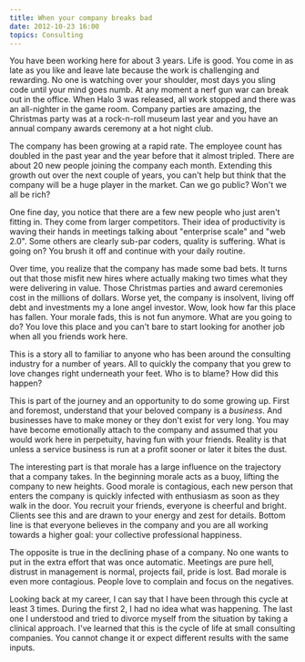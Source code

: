 ```yaml
---
title: When your company breaks bad
date: 2012-10-23 16:00
topics: Consulting
---
```


You have been working here for about 3 years. Life is good. You come in as late as you like and leave late because the work is challenging and rewarding. No one is watching over your shoulder, most days you sling code until your mind goes numb. At any moment a nerf gun war can break out in the office. When Halo 3 was released, all work stopped and there was an all-nighter in the game room. Company parties are amazing, the Christmas party was at a rock-n-roll museum last year and you have an annual company awards ceremony at a hot night club.

The company has been growing at a rapid rate.  The employee count has doubled in the past year and the year before that it almost tripled. There are about 20 new people joining the company each month. Extending this growth out over the next couple of years, you can't help but think that the company will be a huge player in the market. Can we go public? Won't we all be rich?

One fine day, you notice that there are a few new people who just aren't fitting in. They come from larger competitors. Their idea of productivity is waving their hands in meetings talking about "enterprise scale" and "web 2.0". Some others are clearly sub-par coders, quality is suffering. What is going on? You brush it off and continue with your daily routine.

Over time, you realize that the company has made some bad bets. It turns out that those misfit new hires where actually making two times what they were delivering in value. Those Christmas parties and award ceremonies cost in the millions of dollars. Worse yet, the company is insolvent, living off debt and investments my a lone angel investor. Wow, look how far this place has fallen. Your morale fads, this is not fun anymore. What are you going to do? You love this place and you can't bare to start looking for another job when all you friends work here.

This is a story all to familiar to anyone who has been around the consulting industry for a number of years. All to quickly the company that you grew to love changes right underneath your feet. Who is to blame? How did this happen?

This is part of the journey and an opportunity to do some growing up. First and foremost, understand that your beloved company is a _business_. And businesses have to make money or they don't exist for very long. You may have become emotionally attach to the company and assumed that you would work here in perpetuity, having fun with your friends. Reality is that unless a service business is run at a profit sooner or later it bites the dust.

The interesting part is that morale has a large influence on the trajectory that a company takes. In the beginning morale acts as a buoy, lifting the company to new heights. Good morale is contagious, each new person that enters the company is quickly infected with enthusiasm as soon as they walk in the door. You recruit your friends, everyone is cheerful and bright. Clients see this and are drawn to your energy and zest for details. Bottom line is that everyone believes in the company and you are all working towards a higher goal: your collective professional happiness.

The opposite is true in the declining phase of a company. No one wants to put in the extra effort that was once automatic. Meetings are pure hell, distrust in management is normal, projects fail, pride is lost. Bad morale is even more contagious. People love to complain and focus on the negatives.

Looking back at my career, I can say that I have been through this cycle at least 3 times. During the first 2, I had no idea what was happening. The last one I understood and tried to divorce myself from the situation by taking a clinical approach. I've learned that this is the cycle of life at small consulting companies. You cannot change it or expect different results with the same inputs.


